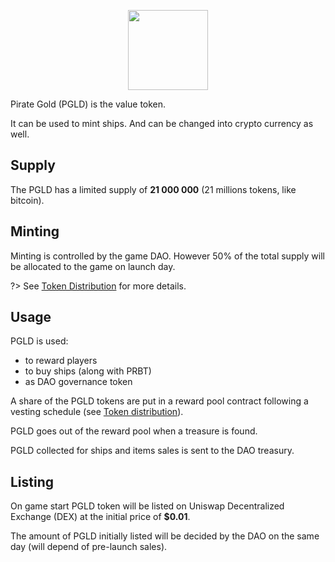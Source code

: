 <p align="center">
  <img width="128" src="./img/gold.png">
</p>

Pirate Gold (PGLD) is the value token.

It can be used to mint ships. And can be changed into crypto currency as well.

## Supply

The PGLD has a limited supply of **21 000 000** (21 millions tokens, like bitcoin).

## Minting

Minting is controlled by the game DAO. However 50% of the total supply will be allocated to the game on launch day.

?> See [Token Distribution](tokenomics/token_distribution) for more details.

## Usage

PGLD is used:
- to reward players
- to buy ships (along with PRBT)
- as DAO governance token

A share of the PGLD tokens are put in a reward pool contract following a vesting schedule (see [Token distribution](tokenomics/token_distribution)).

PGLD goes out of the reward pool when a treasure is found.

PGLD collected for ships and items sales is sent to the DAO treasury.

## Listing

On game start PGLD token will be listed on Uniswap Decentralized Exchange (DEX) at the initial price of **$0.01**.

The amount of PGLD initially listed will be decided by the DAO on the same day (will depend of pre-launch sales).
